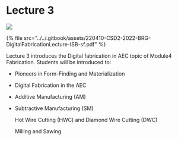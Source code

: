 # Lecture 3

![](../../.gitbook/assets/220410-CSD2-2022-BRG-DigitalFabricationLectureCover-ISB-sf.png)

{% file src="../../.gitbook/assets/220410-CSD2-2022-BRG-DigitalFabricationLecture-ISB-sf.pdf" %}

Lecture 3 introduces the Digital fabrication in AEC topic of Module4 Fabrication. Students will be introduced to:

*   Pioneers in Form-Finding and Materialization


*   Digital Fabrication in the AEC


*   Additive Manufacturing (AM)


*   Subtractive Manufacturing (SM)

    Hot Wire Cutting (HWC) and Diamond Wire Cutting (DWC)

    Milling and Sawing

